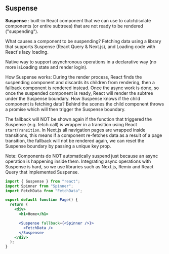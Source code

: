 ## Suspense

**Suspense** : built-in React component that we can use to catch/isolate components (or entire subtrees) that are not ready to be rendered ("suspending").

What causes a component to be suspending? Fetching data using a library that supports Suspense (React Query & Next.js), and Loading code with React's lazy loading.

Native way to support asynchronous operations in a declarative way (no more isLoading state and render login).

How Suspense works: During the render process, React finds the suspending component and discards its children from rendering, then a fallback component is rendered instead. Once the async work is done, so once the suspended component is ready, React will render the subtree under the Suspense boundary. How Suspense knows if the child component is fetching data? Behind the scenes the child component throws a promise which will then trigger the Suspense boundary.

The fallback will NOT be shown again if the function that triggered the Suspense (e.g. fetch call) is wrapper in a transition using React `startTransition`. In Next.js all navigation pages are wrapped inside transitions, this means if a component re-fetches data as a result of a page transition, the fallback will not be rendered again, we can reset the Suspense boundary by passing a unique key prop.

Note: Components do NOT automatically suspend just because an async operation is happening inside them. Integrating async operations with Suspense is hard, so we use libraries such as Next.js, Remix and React Query that implemented Suspense.

```jsx
import { Suspense } from "react";
import Spinner from "Spinner";
import FetchData from "FetchData";

export default function Page() {
  return (
    <div>
      <h1>Home</h1>

      <Suspense fallback={<Spinner />}>
        <FetchData />
      </Suspense>
    </div>
  );
}
```
